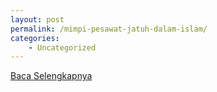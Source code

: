 ```yaml
---
layout: post
permalink: /mimpi-pesawat-jatuh-dalam-islam/
categories:
    - Uncategorized
---
```


[Baca Selengkapnya](/09)